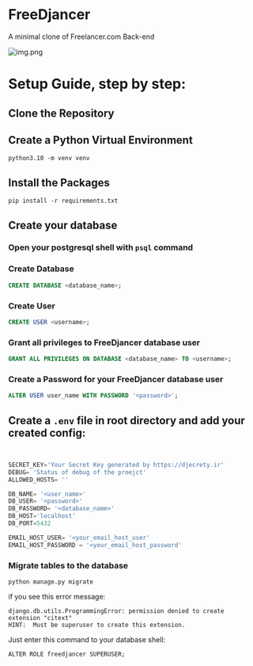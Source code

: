 # FreeDjancer
A minimal clone of Freelancer.com Back-end


![img.png](img.png)



# Setup Guide, step by step:
## Clone the  Repository


## Create a Python Virtual Environment
```python3.10 -m venv venv``` 

## Install the Packages
```pip install -r requirements.txt```




## Create your database
### Open your postgresql shell with ```psql``` command

### Create Database
```sql
CREATE DATABASE <database_name>;
```

### Create User
```sql
CREATE USER <username>;
```

### Grant all privileges to FreeDjancer database user
```sql
GRANT ALL PRIVILEGES ON DATABASE <database_name> TO <username>;
```

### Create a Password for your FreeDjancer database user
```sql
ALTER USER user_name WITH PASSWORD '<password>';
```


## Create a `````.env````` file in root directory and add your created config:
```python


SECRET_KEY='Your Secret Key generated by https://djecrety.ir'
DEBUG= 'Status of debug of the proejct'
ALLOWED_HOSTS= ''

DB_NAME= '<user_name>'
DB_USER= '<password>'
DB_PASSWORD= '<database_name>'
DB_HOST='localhost'
DB_PORT=5432

EMAIL_HOST_USER= '<your_email_host_user'
EMAIL_HOST_PASSWORD = '<your_email_host_password'
```

### Migrate tables to the database
```python manage.py migrate```

if you see this error message: 
```
django.db.utils.ProgrammingError: permission denied to create extension "citext"
HINT:  Must be superuser to create this extension.
```
Just enter this command to your database shell:
```postgresql
ALTER ROLE freedjancer SUPERUSER;
```

